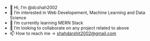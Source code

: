 - 👋 Hi, I’m @dcshah2002
- 👀 I’m interested in Web Developement, Machine Learning and Data Science
- 🌱 I’m currently learning MERN Stack
- 💞️ I’m looking to collaborate on any project related to above
- 📫 How to reach me -> shahdarshit2002@gmail.com

<!---
dcshah2002/dcshah2002 is a ✨ special ✨ repository because its `README.md` (this file) appears on your GitHub profile.
You can click the Preview link to take a look at your changes.
--->
